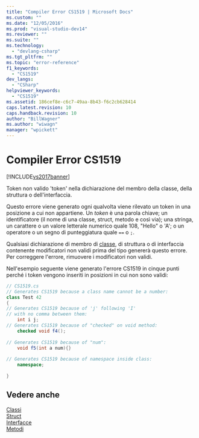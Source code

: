 ```yaml
---
title: "Compiler Error CS1519 | Microsoft Docs"
ms.custom: ""
ms.date: "12/05/2016"
ms.prod: "visual-studio-dev14"
ms.reviewer: ""
ms.suite: ""
ms.technology: 
  - "devlang-csharp"
ms.tgt_pltfrm: ""
ms.topic: "error-reference"
f1_keywords: 
  - "CS1519"
dev_langs: 
  - "CSharp"
helpviewer_keywords: 
  - "CS1519"
ms.assetid: 186cef8e-c6c7-49aa-8b43-f6c2cb628414
caps.latest.revision: 10
caps.handback.revision: 10
author: "BillWagner"
ms.author: "wiwagn"
manager: "wpickett"
---
```

# Compiler Error CS1519
[!INCLUDE[vs2017banner](../../../csharp/includes/vs2017banner.md)]

Token non valido 'token' nella dichiarazione del membro della classe, della struttura o dell'interfaccia.  
  
 Questo errore viene generato ogni qualvolta viene rilevato un token in una posizione a cui non appartiene.  Un *token* è una parola chiave; un identificatore \(il nome di una classe, struct, metodo e così via\); una stringa, un carattere o un valore letterale numerico quale 108, "Hello" o 'A'; o un operatore o un segno di punteggiatura quale `==` o `;`.  
  
 Qualsiasi dichiarazione di membro di [classe](../../../csharp/language-reference/keywords/class.md), di struttura o di interfaccia contenente modificatori non validi prima del tipo genererà questo errore.  Per correggere l'errore, rimuovere i modificatori non validi.  
  
 Nell'esempio seguente viene generato l'errore CS1519 in cinque punti perché i token vengono inseriti in posizioni in cui non sono validi:  
  
```c#  
// CS1519.cs  
// Generates CS1519 because a class name cannot be a number:  
class Test 42   
{  
// Generates CS1519 because of 'j' following 'I'  
// with no comma between them:  
    int i j;   
// Generates CS1519 because of "checked" on void method:  
    checked void f4();     
  
// Generates CS1519 because of "num":  
    void f5(int a num){}        
  
// Generates CS1519 because of namespace inside class:  
    namespace;             
  
}  
```  
  
## Vedere anche  
 [Classi](../../../csharp/programming-guide/classes-and-structs/classes.md)   
 [Struct](../../../csharp/programming-guide/classes-and-structs/structs.md)   
 [Interfacce](../../../csharp/programming-guide/interfaces/index.md)   
 [Metodi](../../../csharp/programming-guide/classes-and-structs/methods.md)